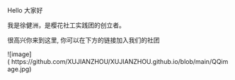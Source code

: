 <p>Hello 大家好</p>
<p>我是徐健洲，是樱花社工实践团的创立者。 </p>
<p>很高兴你来到这里, 你可以在下方的链接加入我们的社团</p>
![image]( https://github.com/XUJIANZHOU/XUJIANZHOU.github.io/blob/main/QQimage.jpg)
